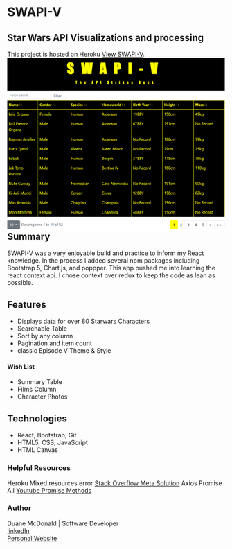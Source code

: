 # SWAPI-V
## Star Wars API Visualizations and processing

This project is hosted on Heroku [View SWAPI-V](https://swapi-v.herokuapp.com/).
<img align="right" src="screenshot.png" height="400">

## Summary

SWAPI-V was a very enjoyable build and practice to inform my React knowledge. In the process I added several npm packages including Bootstrap 5, Chart.js, and poppper. This app pushed me into learning the react context api. I chose context over redux to keep the code as lean as possible.

## Features

<ul>
  <li> Displays data for over 80 Starwars Characters
  <li> Searchable Table
  <li> Sort by any column
  <li> Pagination and item count
  <li> classic Episode V Theme & Style
</ul>


#### Wish List

<ul>
  <li> Summary Table
  <li> Films Column
  <li> Character Photos
</ul>

## Technologies

<ul>
  <li> React, Bootstrap, Git
  <li> HTML5, CSS, JavaScript
  <li> HTML Canvas
</ul>

### Helpful Resources

Heroku Mixed resources error [Stack Overflow Meta Solution](https://stackoverflow.com/questions/65044736/mixed-content-error-on-react-project-using-swapi-star-wars-api)
Axios Promise All [Youtube Promise Methods](https://www.youtube.com/watch?v=B-Qd60jF1NY)


### Author

Duane McDonald | Software Developer <br />
<a href="https://www.linkedin.com/in/duane-mcdonald-48a90136">linkedIn</a> <br />
<a href="https://www.DuaneMcDonald.com">Personal Website</a> <br />





